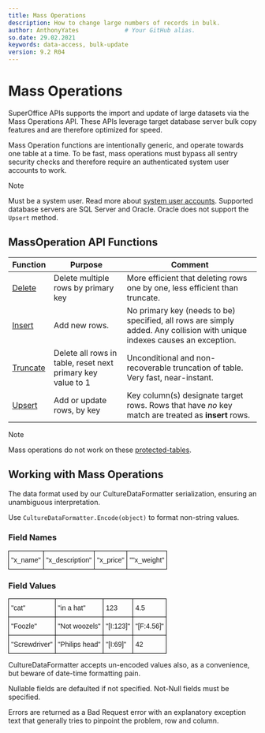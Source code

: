 ```yaml
---
title: Mass Operations
description: How to change large numbers of records in bulk.
author: AnthonyYates             # Your GitHub alias.
so.date: 29.02.2021
keywords: data-access, bulk-update
version: 9.2 R04
---
```


# Mass Operations

SuperOffice APIs supports the import and update of large datasets via the Mass Operations API. These APIs leverage target database server bulk copy features and are therefore optimized for speed.

Mass Operation functions are intentionally generic, and operate towards one table at a time. To be fast, mass operations must bypass all sentry security checks and therefore require an authenticated system user accounts to work.

> [!NOTE]
> Must be a system user. Read more about [system user accounts][1].
> Supported database servers are SQL Server and Oracle. Oracle does not support the `Upsert` method.

## MassOperation API Functions

| Function  | Purpose            | Comment                         |
|-----------|--------------------|---------------------------------|
| [Delete](delete.md)    | Delete multiple rows by primary key | More efficient that deleting rows one by one, less efficient than truncate. |
| [Insert](insert.md)    | Add new rows.      | No primary key (needs to be) specified, all rows are simply added. Any collision with unique indexes causes an exception. |
| [Truncate](truncate.md)  | Delete all rows in table, reset next primary key value to 1 | Unconditional and non-recoverable truncation of table. Very fast, near-instant. |
| [Upsert](upsert.md)    | Add or update rows, by key | Key column(s) designate target rows. Rows that have *no* key match are treated as **insert** rows. |

> [!NOTE]
> Mass operations do not work on these [protected-tables](invalid-tables.md).

## Working with Mass Operations

The data format used by our CultureDataFormatter serialization, ensuring an unambiguous interpretation.

Use `CultureDataFormatter.Encode(object)` to format non-string values.

### Field Names

<style type="text/css">
.tg  {border-collapse:collapse;border-spacing:0;margin:0px auto;}
.tg td{border-color:black;border-style:solid;border-width:1px;font-family:Arial, sans-serif;font-size:14px;
  overflow:hidden;padding:10px 5px;word-break:normal;}
.tg th{border-color:black;border-style:solid;border-width:1px;font-family:Arial, sans-serif;font-size:14px;
  font-weight:normal;overflow:hidden;padding:10px 5px;word-break:normal;}
.tg .tg-0lax{text-align:left;vertical-align:top}
@media screen and (max-width: 767px) {.tg {width: auto !important;}.tg col {width: auto !important;}.tg-wrap {overflow-x: auto;-webkit-overflow-scrolling: touch;margin: auto 0px;}}</style>
<div class="tg-wrap"><table class="tg">
<thead>
  <tr>
    <th class="tg-0pky">"x_name"</th>
    <th class="tg-0pky">"x_description"</th>
    <th class="tg-0lax">"x_price"</th>
    <th class="tg-0lax">""x_weight"</th>
  </tr>
</thead>
</table><div>

### Field Values

<style type="text/css">
.tg  {border-collapse:collapse;border-spacing:0;margin:0px auto;}
.tg td{border-color:black;border-style:solid;border-width:1px;font-family:Arial, sans-serif;font-size:14px;
  overflow:hidden;padding:10px 5px;word-break:normal;}
.tg th{border-color:black;border-style:solid;border-width:1px;font-family:Arial, sans-serif;font-size:14px;
  font-weight:normal;overflow:hidden;padding:10px 5px;word-break:normal;}
.tg .tg-0lax{text-align:left;vertical-align:top}
@media screen and (max-width: 767px) {.tg {width: auto !important;}.tg col {width: auto !important;}.tg-wrap {overflow-x: auto;-webkit-overflow-scrolling: touch;margin: auto 0px;}}</style>
<div class="tg-wrap"><table class="tg">
<tbody>
  <tr>
    <td class="tg-0lax">"cat"</td>
    <td class="tg-0lax">"in a hat"</td>
    <td class="tg-0lax">123</td>
    <td class="tg-0lax">4.5</td>
  </tr>
  <tr>
    <td class="tg-0lax">"Foozle"</td>
    <td class="tg-0lax">"Not woozels"</td>
    <td class="tg-0lax">"[I:123]"</td>
    <td class="tg-0lax">"[F:4.56]"</td>
  </tr>
  <tr>
    <td class="tg-0lax">"Screwdriver"</td>
    <td class="tg-0lax">"Philips head"</td>
    <td class="tg-0lax">"[I:69]"</td>
    <td class="tg-0lax">42</td>
  </tr>
</tbody>
</table></div>

CultureDataFormatter accepts un-encoded values also, as a convenience, but beware of date-time formatting pain.

Nullable fields are defaulted if not specified. Not-Null fields must be specified.

Errors are returned as a Bad Request error with an explanatory exception text that generally tries to pinpoint the problem, row and column.

<!-- Referenced links -->
[1]: ../../../superoffice-docs/docs/authentication/system-user/index.md